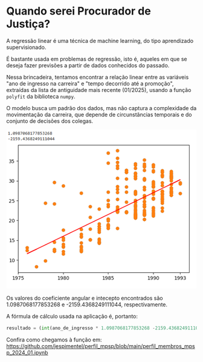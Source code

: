 # Quando serei Procurador de Justiça?

A regressão linear é uma técnica de machine learning, do tipo aprendizado supervisionado.

É bastante usada em problemas de regressão, isto é, aqueles em que se deseja fazer previsões a partir de dados conhecidos do passado.

Nessa brincadeira, tentamos encontrar a relação linear entre as variáveis "ano de ingresso na carreira" e "tempo decorrido até a promoção", extraídas da lista de antiguidade mais recente (01/2025), usando a função `polyfit` da biblioteca `numpy`.

O modelo busca um padrão dos dados, mas não captura a complexidade da movimentação da carreira, que depende de circunstâncias temporais e do conjunto de decisões dos colegas.

![Ingresso x Tempo até a promoção](img/plot_tempo_promoção.png)

Os valores do coeficiente angular e intecepto encontrados são 1.0987068177853268 e -2159.4368249111044, respectivamente.

A fórmula de cálculo usada na aplicação é, portanto:

```python 
resultado = (int(ano_de_ingresso * 1.0987068177853268 -2159.4368249111044 + ano_de_ingresso))
```

Confira como chegamos à função em: https://github.com/jespimentel/perfil_mpsp/blob/main/perfil_membros_mpsp_2024_01.ipynb

